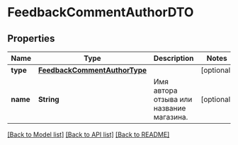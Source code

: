 # FeedbackCommentAuthorDTO

## Properties
Name | Type | Description | Notes
------------ | ------------- | ------------- | -------------
**type** | [**FeedbackCommentAuthorType**](FeedbackCommentAuthorType.md) |  | [optional] 
**name** | **String** | Имя автора отзыва или название магазина. | [optional] 

[[Back to Model list]](../README.md#documentation-for-models) [[Back to API list]](../README.md#documentation-for-api-endpoints) [[Back to README]](../README.md)


